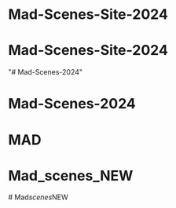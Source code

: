 # Mad-Scenes-Site-2024
# Mad-Scenes-Site-2024
"# Mad-Scenes-2024" 
# Mad-Scenes-2024
# MAD
# Mad_scenes_NEW
#   M a d _ s c e n e s _ N E W  
 